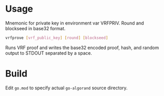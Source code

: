 # Usage

Mnemonic for private key in environment var VRFPRIV. Round and blockseed in base32 format.

```sh
vrfprove [vrf_public_key] [round] [blockseed]

```

Runs VRF proof and writes the base32 encoded proof, hash, and random output to STDOUT separated by a space.

# Build

Edit `go.mod` to specify actual `go-algorand` source directory.
